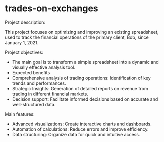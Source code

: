 # trades-on-exchanges

Project description:

This project focuses on optimizing and improving an existing spreadsheet, used to track the financial operations of the primary client, Bob, since January 1, 2021.

Project objectives:

- The main goal is to transform a simple spreadsheet into a dynamic and visually effective analysis tool.
- Expected benefits
- Comprehensive analysis of trading operations: Identification of key trends and performances.
- Strategic Insights: Generation of detailed reports on revenue from trading in different financial markets.
- Decision support: Facilitate informed decisions based on accurate and well-structured data.

Main features:

- Advanced visualizations: Create interactive charts and dashboards.
- Automation of calculations: Reduce errors and improve efficiency.
- Data structuring: Organize data for quick and intuitive access.
